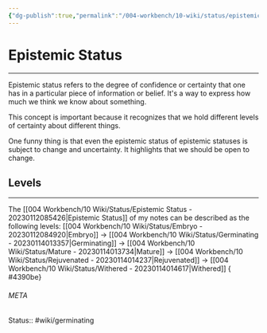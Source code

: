 ```yaml
---
{"dg-publish":true,"permalink":"/004-workbench/10-wiki/status/epistemic-status-20230112085426/"}
---
```


# Epistemic Status
---
Epistemic status refers to the degree of confidence or certainty that one has in a particular piece of information or belief. It's a way to express how much we think we know about something.

This concept is important because it recognizes that we hold different levels of certainty about different things.

One funny thing is that even the epistemic status of epistemic statuses is subject to change and uncertainty. It highlights that we should be open to change.


## Levels
---
The [[004 Workbench/10 Wiki/Status/Epistemic Status - 20230112085426\|Epistemic Status]] of my notes can be described as the following levels: [[004 Workbench/10 Wiki/Status/Embryo - 20230112084920\|Embryo]] -> [[004 Workbench/10 Wiki/Status/Germinating - 20230114013357\|Germinating]] -> [[004 Workbench/10 Wiki/Status/Mature - 20230114013734\|Mature]] -> [[004 Workbench/10 Wiki/Status/Rejuvenated - 20230114014237\|Rejuvenated]] -> [[004 Workbench/10 Wiki/Status/Withered - 20230114014617\|Withered]]
{ #4390be}



###### META
Status:: #wiki/germinating
